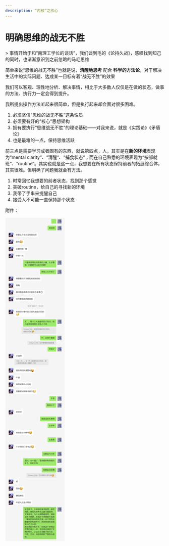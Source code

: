 ```yaml
---
description: “内核”之核心
---
```


# 明确思维的战无不胜

\> 事情开始于和“南理工学长的谈话”，我们谈到毛的《论持久战》，感叹找到知己的同时，也渐渐意识到之前忽略的马毛思维

简单来说“思维的战无不胜”也就是说，**清醒地思考** 配合 **科学的方法论**，对于解决生活中的实际问题、达成某一目标有着“战无不胜”的效果

我们可以客观、理性地分析、解决事情，相比于大多数人仅仅是在做的状态，做事的方法、执行力一定会得到提升。

我所提出操作方法听起来很简单，但是执行起来却会面对很多困难。

1. 必须坚信“思维的战无不胜“这条性质
2. 必须要有好的“核心“思想架构
3. 拥有要执行“思维战无不胜“的理论基础——对我来说，就是《实践论》《矛盾论》
4. 也是最难的一点，保持思维活跃

前三点是需要学习或者固有的东西，就说第四点，人，其实是在**新的环境**表现为“mental clarity“、“清醒“、“捕食状态“；而在自己熟悉的环境表现为“按部就班“、“routine“。其实也就是这一点，我想要在所有状态保持前者的拓展综合体，其实很难。但明确了问题我就会有方法。

1. 时常回忆我想要的前者状态，找到那个感觉
2. 突破routine，给自己的寻找新的环境
3. 我带了手串来提醒自己
4. 接受人不可能一直保持那个状态













附件：

![](../.gitbook/assets/hui-hen-qiang-.png)
